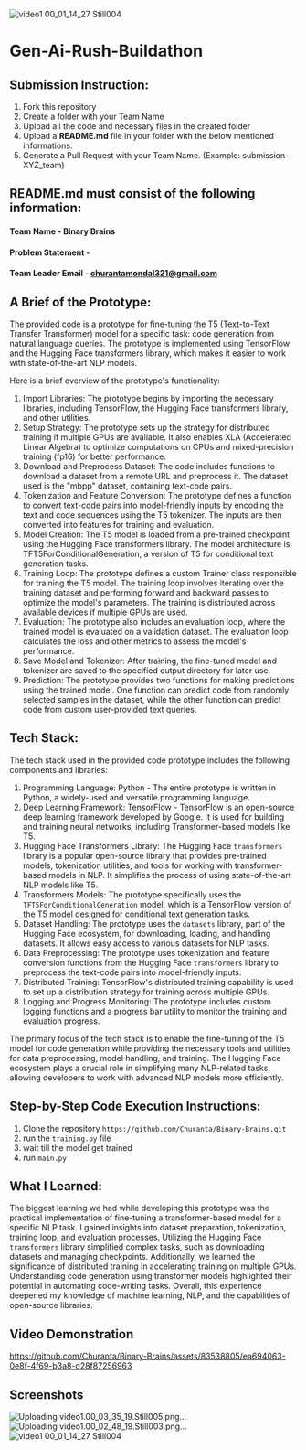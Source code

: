 ![video1 00_01_14_27 Still004](https://github.com/Churanta/Binary-Brains/assets/83538805/96be2bef-421e-4015-91dc-1e1183328f94)
# Gen-Ai-Rush-Buildathon

## Submission Instruction:
  1. Fork this repository
  2. Create a folder with your Team Name
  3. Upload all the code and necessary files in the created folder
  4. Upload a **README.md** file in your folder with the below mentioned informations.
  5. Generate a Pull Request with your Team Name. (Example: submission-XYZ_team)

## README.md must consist of the following information:

#### Team Name - Binary Brains
#### Problem Statement - 
#### Team Leader Email - churantamondal321@gmail.com

## A Brief of the Prototype:
The provided code is a prototype for fine-tuning the T5 (Text-to-Text Transfer Transformer) model for a specific task: code generation from natural language queries. The prototype is implemented using TensorFlow and the Hugging Face transformers library, which makes it easier to work with state-of-the-art NLP models.

Here is a brief overview of the prototype's functionality:

1. Import Libraries: The prototype begins by importing the necessary libraries, including TensorFlow, the Hugging Face transformers library, and other utilities.
2. Setup Strategy: The prototype sets up the strategy for distributed training if multiple GPUs are available. It also enables XLA (Accelerated Linear Algebra) to optimize computations on CPUs and mixed-precision training (fp16) for better performance.
3. Download and Preprocess Dataset: The code includes functions to download a dataset from a remote URL and preprocess it. The dataset used is the "mbpp" dataset, containing text-code pairs.
4. Tokenization and Feature Conversion: The prototype defines a function to convert text-code pairs into model-friendly inputs by encoding the text and code sequences using the T5 tokenizer. The inputs are then converted into features for training and evaluation.
5. Model Creation: The T5 model is loaded from a pre-trained checkpoint using the Hugging Face transformers library. The model architecture is TFT5ForConditionalGeneration, a version of T5 for conditional text generation tasks.
6. Training Loop: The prototype defines a custom Trainer class responsible for training the T5 model. The training loop involves iterating over the training dataset and performing forward and backward passes to optimize the model's parameters. The training is distributed across available devices if multiple GPUs are used.
7. Evaluation: The prototype also includes an evaluation loop, where the trained model is evaluated on a validation dataset. The evaluation loop calculates the loss and other metrics to assess the model's performance.
8. Save Model and Tokenizer: After training, the fine-tuned model and tokenizer are saved to the specified output directory for later use.
9. Prediction: The prototype provides two functions for making predictions using the trained model. One function can predict code from randomly selected samples in the dataset, while the other function can predict code from custom user-provided text queries.
  
## Tech Stack: 

The tech stack used in the provided code prototype includes the following components and libraries:
1. Programming Language: Python - The entire prototype is written in Python, a widely-used and versatile programming language.
2. Deep Learning Framework: TensorFlow - TensorFlow is an open-source deep learning framework developed by Google. It is used for building and training neural networks, including Transformer-based models like T5.
3. Hugging Face Transformers Library: The Hugging Face `transformers` library is a popular open-source library that provides pre-trained models, tokenization utilities, and tools for working with transformer-based models in NLP. It simplifies the process of using state-of-the-art NLP models like T5.
4. Transformers Models: The prototype specifically uses the `TFT5ForConditionalGeneration` model, which is a TensorFlow version of the T5 model designed for conditional text generation tasks.
5. Dataset Handling: The prototype uses the `datasets` library, part of the Hugging Face ecosystem, for downloading, loading, and handling datasets. It allows easy access to various datasets for NLP tasks.
6. Data Preprocessing: The prototype uses tokenization and feature conversion functions from the Hugging Face `transformers` library to preprocess the text-code pairs into model-friendly inputs.
7. Distributed Training: TensorFlow's distributed training capability is used to set up a distribution strategy for training across multiple GPUs.
8. Logging and Progress Monitoring: The prototype includes custom logging functions and a progress bar utility to monitor the training and evaluation progress.

The primary focus of the tech stack is to enable the fine-tuning of the T5 model for code generation while providing the necessary tools and utilities for data preprocessing, model handling, and training. The Hugging Face ecosystem plays a crucial role in simplifying many NLP-related tasks, allowing developers to work with advanced NLP models more efficiently.
   
## Step-by-Step Code Execution Instructions:
1. Clone the repository ` https://github.com/Churanta/Binary-Brains.git `
2. run the ` training.py ` file
3. wait till the model get trained
4. run ` main.py `
  
## What I Learned:
  The biggest learning we had while developing this prototype was the practical implementation of fine-tuning a transformer-based model for a specific NLP task. I gained insights into dataset preparation, tokenization, training loop, and evaluation processes. Utilizing the Hugging Face `transformers` library simplified complex tasks, such as downloading datasets and managing checkpoints. Additionally, we learned the significance of distributed training in accelerating training on multiple GPUs. Understanding code generation using transformer models highlighted their potential in automating code-writing tasks. Overall, this experience deepened my knowledge of machine learning, NLP, and the capabilities of open-source libraries.


## Video Demonstration


https://github.com/Churanta/Binary-Brains/assets/83538805/ea694063-0e8f-4f69-b3a8-d28f87256963

## Screenshots
![Uploading video1.00_03_35_19.Still005.png…]()
![Uploading video1.00_02_48_19.Still003.png…]()
![video1 00_01_14_27 Still004](https://github.com/Churanta/Binary-Brains/assets/83538805/58371187-aacd-4bad-9689-b9bf5e237853)
